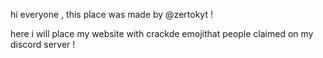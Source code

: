 hi everyone , this place was made by @zertokyt ! 

here i will place my website with crackde emojithat people claimed on my discord server !
